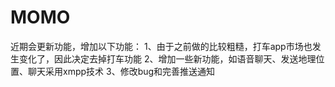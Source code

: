 MOMO
====
近期会更新功能，增加以下功能：
1、由于之前做的比较粗糙，打车app市场也发生变化了，因此决定去掉打车功能
2、增加一些新功能，如语音聊天、发送地理位置、聊天采用xmpp技术
3、修改bug和完善推送通知
